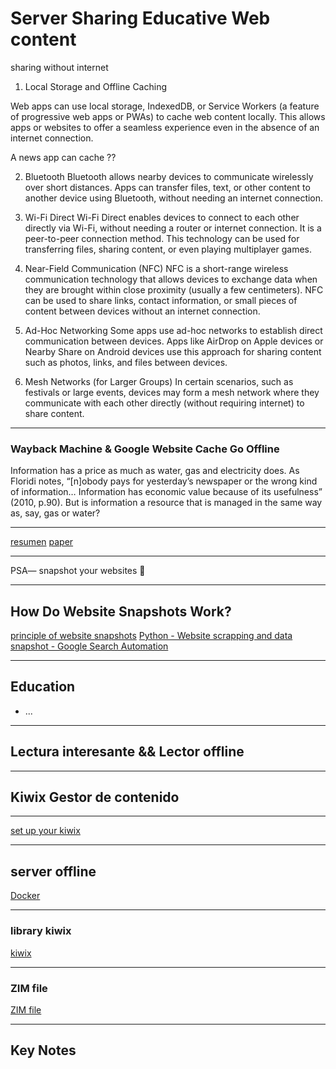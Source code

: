 

Server Sharing Educative Web content
===
sharing without internet

1. Local Storage and Offline Caching

Web apps can use local storage, IndexedDB, or Service Workers (a feature of progressive web apps or PWAs) to cache web content locally.
This allows apps or websites to offer a seamless experience even in the absence of an internet connection.

A news app can cache ??

2. Bluetooth
Bluetooth allows nearby devices to communicate wirelessly over short distances. Apps can transfer files, text, or other content to another device using Bluetooth, without needing an internet connection.

3. Wi-Fi Direct
Wi-Fi Direct enables devices to connect to each other directly via Wi-Fi, without needing a router or internet connection. It is a peer-to-peer connection method.
This technology can be used for transferring files, sharing content, or even playing multiplayer games.

4. Near-Field Communication (NFC)
NFC is a short-range wireless communication technology that allows devices to exchange data when they are brought within close proximity (usually a few centimeters).
NFC can be used to share links, contact information, or small pieces of content between devices without an internet connection.

5. Ad-Hoc Networking
Some apps use ad-hoc networks to establish direct communication between devices.
Apps like AirDrop on Apple devices or Nearby Share on Android devices use this approach for sharing content such as photos, links, and files between devices.

6. Mesh Networks (for Larger Groups)
In certain scenarios, such as festivals or large events, devices may form a mesh network where they communicate with each other directly (without requiring internet) to share content.

---

### Wayback Machine & Google Website Cache Go Offline

Information has a price as much as water, gas and
electricity does. As Floridi notes, “[n]obody pays for yesterday’s newspaper or the wrong kind of
information… Information has economic value because of its usefulness” (2010, p.90). But is
information a resource that is managed in the same way as, say, gas or water?


---

[resumen](https://bpb-eu-w2.wpmucdn.com/blogs.city.ac.uk/dist/3/809/files/2015/03/Internet-Archiving-The-Wayback-Machine-v0rykw.pdf)
[paper](https://rp.os3.nl/2012-2013/p18/report.pdf)

---

PSA— snapshot your websites 📸

[](https://www.youtube.com/watch?v=9BmVFWvdfnQ)

---

## How Do Website Snapshots Work?

[principle of website snapshots](https://medium.com/@xingziyi/capturing-website-snapshots-via-residential-proxies-technical-analysis-and-future-prospects-cbdde1060526)
[Python - Website scrapping and data snapshot - Google Search Automation](https://www.youtube.com/watch?v=JirAYf7qqzA)

---

## Education
 - ...

----

## Lectura interesante && Lector offline

---

## Kiwix Gestor de contenido

---
[set up your kiwix](https://ounapuu.ee/posts/2021/12/09/self-hosting-wikipedia/)

---

## server offline
[Docker](https://medium.com/@boiser/set-up-a-kiwix-server-for-your-own-offline-internet-49bc2178bd6)

---
### library kiwix

[kiwix](https://library.kiwix.org/#lang=)

---

### ZIM file
[ZIM file](https://wiki.openzim.org/wiki/Build_your_ZIM_file)

---

## Key Notes





